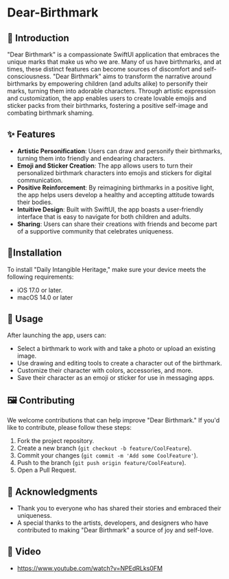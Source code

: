 # Dear-Birthmark

## 📄 Introduction

"Dear Birthmark" is a compassionate SwiftUI application that embraces the unique marks that make us who we are. Many of us have birthmarks, and at times, these distinct features can become sources of discomfort and self-consciousness. "Dear Birthmark" aims to transform the narrative around birthmarks by empowering children (and adults alike) to personify their marks, turning them into adorable characters. Through artistic expression and customization, the app enables users to create lovable emojis and sticker packs from their birthmarks, fostering a positive self-image and combating birthmark shaming.

## ✨ Features

- **Artistic Personification**: Users can draw and personify their birthmarks, turning them into friendly and endearing characters.
- **Emoji and Sticker Creation**: The app allows users to turn their personalized birthmark characters into emojis and stickers for digital communication.
- **Positive Reinforcement**: By reimagining birthmarks in a positive light, the app helps users develop a healthy and accepting attitude towards their bodies.
- **Intuitive Design**: Built with SwiftUI, the app boasts a user-friendly interface that is easy to navigate for both children and adults.
- **Sharing**: Users can share their creations with friends and become part of a supportive community that celebrates uniqueness.

## :toolbox:Installation

To install "Daily Intangible Heritage," make sure your device meets the following requirements:

- iOS 17.0 or later.
- macOS 14.0 or later

## 📱 Usage

After launching the app, users can:

- Select a birthmark to work with and take a photo or upload an existing image.
- Use drawing and editing tools to create a character out of the birthmark.
- Customize their character with colors, accessories, and more.
- Save their character as an emoji or sticker for use in messaging apps.

## 🖼️ Contributing

We welcome contributions that can help improve "Dear Birthmark." If you'd like to contribute, please follow these steps:

1. Fork the project repository.
2. Create a new branch (`git checkout -b feature/CoolFeature`).
3. Commit your changes (`git commit -m 'Add some CoolFeature'`).
4. Push to the branch (`git push origin feature/CoolFeature`).
5. Open a Pull Request.

## 🙏 Acknowledgments

- Thank you to everyone who has shared their stories and embraced their uniqueness.
- A special thanks to the artists, developers, and designers who have contributed to making "Dear Birthmark" a source of joy and self-love.

## 🧩 Video
- https://www.youtube.com/watch?v=NPEdRLks0FM
